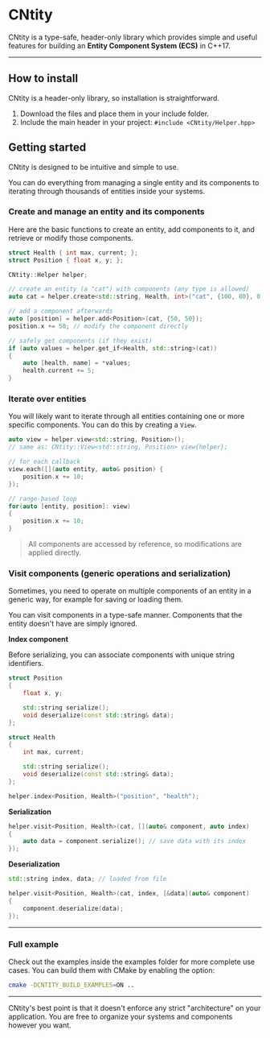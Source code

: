 # CNtity

CNtity is a type-safe, header-only library which provides simple and useful features for building an **Entity Component System (ECS)** in C++17.

---

## How to install

CNtity is a header-only library, so installation is straightforward.

1. Download the files and place them in your include folder.
2. Include the main header in your project: `#include <CNtity/Helper.hpp>`

## Getting started

CNtity is designed to be intuitive and simple to use.

You can do everything from managing a single entity and its components to iterating through thousands of entities inside your systems.

### Create and manage an entity and its components

Here are the basic functions to create an entity, add components to it, and retrieve or modify those components.

```cpp
struct Health { int max, current; };
struct Position { float x, y; };

CNtity::Helper helper;

// create an entity (a "cat") with components (any type is allowed)
auto cat = helper.create<std::string, Health, int>("cat", {100, 80}, 0);

// add a component afterwards
auto [position] = helper.add<Position>(cat, {50, 50});
position.x += 50; // modify the component directly

// safely get components (if they exist)
if (auto values = helper.get_if<Health, std::string>(cat))
{
    auto [health, name] = *values;
    health.current += 5;
}
```

### Iterate over entities

You will likely want to iterate through all entities containing one or more specific components.
You can do this by creating a `View`.

```cpp
auto view = helper.view<std::string, Position>();
// same as: CNtity::View<std::string, Position> view{helper};

// for each callback
view.each([](auto entity, auto& position) {
    position.x += 10;
});

// range-based loop
for(auto [entity, position]: view)
{
    position.x += 10;
}
```

> All components are accessed by reference, so modifications are applied directly.

### Visit components (generic operations and serialization)

Sometimes, you need to operate on multiple components of an entity in a generic way, for example for saving or loading them.

You can visit components in a type-safe manner. Components that the entity doesn't have are simply ignored.

**Index component**

Before serializing, you can associate components with unique string identifiers.

```cpp
struct Position
{
    float x, y;

    std::string serialize();
    void deserialize(const std::string& data);
};

struct Health
{
    int max, current;

    std::string serialize();
    void deserialize(const std::string& data);
};

helper.index<Position, Health>("position", "health");
```

**Serialization**

```cpp
helper.visit<Position, Health>(cat, [](auto& component, auto index)
{
    auto data = component.serialize(); // save data with its index
});
```

**Deserialization**

```cpp
std::string index, data; // loaded from file

helper.visit<Position, Health>(cat, index, [&data](auto& component)
{
    component.deserialize(data);
});
```

--- 

### Full example

Check out the examples inside the examples folder for more complete use cases.
You can build them with CMake by enabling the option:

```bash
cmake -DCNTITY_BUILD_EXAMPLES=ON ..
```

---

CNtity's best point is that it doesn't enforce any strict "architecture" on your application.
You are free to organize your systems and components however you want.